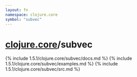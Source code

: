 ```yaml
---
layout: fn
namespace: clojure.core
symbol: "subvec"
---
```


# [clojure.core](../)/subvec

{% include 1.5.1/clojure.core/subvec/docs.md %}
{% include 1.5.1/clojure.core/subvec/examples.md %}
{% include 1.5.1/clojure.core/subvec/src.md %}

